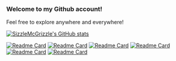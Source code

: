 ### Welcome to my Github account!

Feel free to explore anywhere and everywhere!

[![SizzleMcGrizzle's GitHub stats](https://github-readme-stats.vercel.app/api?username=SizzleMcGrizzle&theme=radical&hide=stars,issues)](https://github.com/SizzleMcGrizzle)

[![Readme Card](https://github-readme-stats.vercel.app/api/pin/?username=SizzleMcGrizzle&repo=Blueprints&theme=radical)](https://github.com/SizzleMcGrizzle/Blueprints) [![Readme Card](https://github-readme-stats.vercel.app/api/pin/?username=SizzleMcGrizzle&repo=PayrollLab&theme=radical)](https://github.com/SizzleMcGrizzle/PayrollLab)
[![Readme Card](https://github-readme-stats.vercel.app/api/pin/?username=SizzleMcGrizzle&repo=Quests&theme=radical)](https://github.com/SizzleMcGrizzle/Quests) [![Readme Card](https://github-readme-stats.vercel.app/api/pin/?username=SizzleMcGrizzle&repo=Artifacts&theme=radical)](https://github.com/SizzleMcGrizzle/Artifacts)
[![Readme Card](https://github-readme-stats.vercel.app/api/pin/?username=SizzleMcGrizzle&repo=GotchaApplication&theme=radical)](https://github.com/SizzleMcGrizzle/GotchaApplication) [![Readme Card](https://github-readme-stats.vercel.app/api/pin/?username=SizzleMcGrizzle&repo=Saddles&theme=radical)](https://github.com/SizzleMcGrizzle/Saddles)
